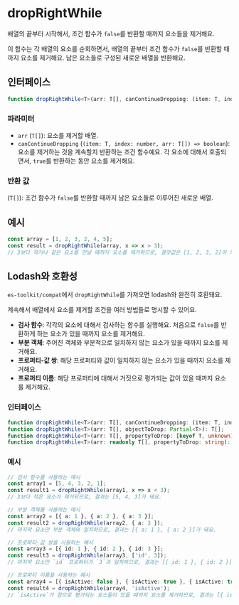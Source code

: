 # dropRightWhile

배열의 끝부터 시작해서, 조건 함수가 `false`를 반환할 때까지 요소들을 제거해요.

이 함수는 각 배열의 요소를 순회하면서, 배열의 끝부터 조건 함수가 `false`를 반환할 때까지 요소를 제거해요.
남은 요소들로 구성된 새로운 배열을 반환해요.

## 인터페이스

```typescript
function dropRightWhile<T>(arr: T[], canContinueDropping: (item: T, index: number, arr: T[]) => boolean): T[];
```

### 파라미터

- `arr` (`T[]`): 요소를 제거할 배열.
- `canContinueDropping` (`(item: T, index: number, arr: T[]) => boolean`): 요소를 제거하는 것을 계속할지 반환하는 조건 함수예요. 각 요소에 대해서 호출되면서, `true`를 반환하는 동안 요소를 제거해요.

### 반환 값

(`T[]`): 조건 함수가 `false`를 반환할 때까지 남은 요소들로 이루어진 새로운 배열.

## 예시

```typescript
const array = [1, 2, 3, 2, 4, 5];
const result = dropRightWhile(array, x => x > 3);
// 3보다 작거나 같은 요소를 만날 때까지 요소를 제거하므로, 결괏값은 [1, 2, 3, 2]이 되어요.
```

## Lodash와 호환성

`es-toolkit/compat`에서 `dropRightWhile`를 가져오면 lodash와 완전히 호환돼요.

계속해서 배열에서 요소를 제거할 조건을 여러 방법들로 명시할 수 있어요.

- **검사 함수**: 각각의 요소에 대해서 검사하는 함수를 실행해요. 처음으로 `false`를 반환하게 하는 요소가 있을 때까지 요소를 제거해요.
- **부분 객체**: 주어진 객체와 부분적으로 일치하지 않는 요소가 있을 때까지 요소를 제거해요.
- **프로퍼티-값 쌍**: 해당 프로퍼티와 값이 일치하지 않는 요소가 있을 때까지 요소를 제거해요.
- **프로퍼티 이름**: 해당 프로퍼티에 대해서 거짓으로 평가되는 값이 있을 때까지 요소를 제거해요.

### 인터페이스

```typescript
function dropRightWhile<T>(arr: T[], canContinueDropping: (item: T, index: number, arr: T[]) => unknown): T[];
function dropRightWhile<T>(arr: T[], objectToDrop: Partial<T>): T[];
function dropRightWhile<T>(arr: T[], propertyToDrop: [keyof T, unknown]): T[];
function dropRightWhile<T>(arr: readonly T[], propertyToDrop: string): T[];
```

### 예시

```typescript
// 검사 함수를 사용하는 예시
const array1 = [5, 4, 3, 2, 1];
const result1 = dropRightWhile(array1, x => x < 3);
// 3보다 작은 요소가 제거되므로, 결과는 [5, 4, 3]가 돼요.

// 부분 객체를 사용하는 예시
const array2 = [{ a: 1 }, { a: 2 }, { a: 3 }];
const result2 = dropRightWhile(array2, { a: 3 });
// 마지막 요소만 부분 객체와 일치하므로, 결과는 [{ a: 1 }, { a: 2 }]가 돼요.

// 프로퍼티-값 쌍을 사용하는 예시
const array3 = [{ id: 1 }, { id: 2 }, { id: 3 }];
const result3 = dropRightWhile(array3, ['id', 3]);
// 마지막 요소만 `id` 프로퍼티가 `3`과 일치하므로, 결과는 [{ id: 1 }, { id: 2 }]가 돼요.

// 프로퍼티 이름을 사용하는 예시
const array4 = [{ isActive: false }, { isActive: true }, { isActive: true }];
const result4 = dropRightWhile(array4, 'isActive');
// `isActive`가 참으로 평가되는 요소들이 있을 때까지 요소를 제거하므로, 결과는 [{ isActive: false }]이 돼요.
```
